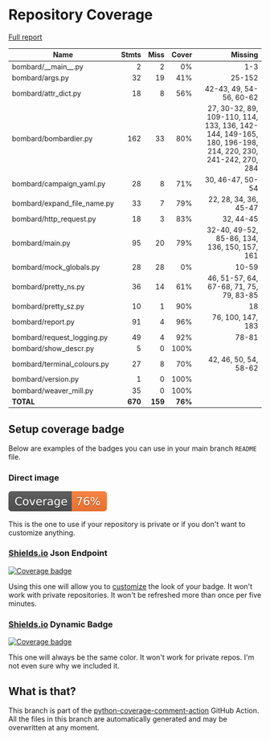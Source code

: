 # Repository Coverage

[Full report](https://htmlpreview.github.io/?https://github.com/andgineer/bombard/blob/python-coverage-comment-action-data/htmlcov/index.html)

| Name                          |    Stmts |     Miss |   Cover |   Missing |
|------------------------------ | -------: | -------: | ------: | --------: |
| bombard/\_\_main\_\_.py       |        2 |        2 |      0% |       1-3 |
| bombard/args.py               |       32 |       19 |     41% |    25-152 |
| bombard/attr\_dict.py         |       18 |        8 |     56% |42-43, 49, 54-56, 60-62 |
| bombard/bombardier.py         |      162 |       33 |     80% |27, 30-32, 89, 109-110, 114, 133, 136, 142-144, 149-165, 180, 196-198, 214, 220, 230, 241-242, 270, 284 |
| bombard/campaign\_yaml.py     |       28 |        8 |     71% |30, 46-47, 50-54 |
| bombard/expand\_file\_name.py |       33 |        7 |     79% |22, 28, 34, 36, 45-47 |
| bombard/http\_request.py      |       18 |        3 |     83% | 32, 44-45 |
| bombard/main.py               |       95 |       20 |     79% |32-40, 49-52, 85-86, 134, 136, 150, 157, 161 |
| bombard/mock\_globals.py      |       28 |       28 |      0% |     10-59 |
| bombard/pretty\_ns.py         |       36 |       14 |     61% |46, 51-57, 64, 67-68, 71, 75, 79, 83-85 |
| bombard/pretty\_sz.py         |       10 |        1 |     90% |        18 |
| bombard/report.py             |       91 |        4 |     96% |76, 100, 147, 183 |
| bombard/request\_logging.py   |       49 |        4 |     92% |     78-81 |
| bombard/show\_descr.py        |        5 |        0 |    100% |           |
| bombard/terminal\_colours.py  |       27 |        8 |     70% |42, 46, 50, 54, 58-62 |
| bombard/version.py            |        1 |        0 |    100% |           |
| bombard/weaver\_mill.py       |       35 |        0 |    100% |           |
|                     **TOTAL** |  **670** |  **159** | **76%** |           |


## Setup coverage badge

Below are examples of the badges you can use in your main branch `README` file.

### Direct image

[![Coverage badge](https://raw.githubusercontent.com/andgineer/bombard/python-coverage-comment-action-data/badge.svg)](https://htmlpreview.github.io/?https://github.com/andgineer/bombard/blob/python-coverage-comment-action-data/htmlcov/index.html)

This is the one to use if your repository is private or if you don't want to customize anything.

### [Shields.io](https://shields.io) Json Endpoint

[![Coverage badge](https://img.shields.io/endpoint?url=https://raw.githubusercontent.com/andgineer/bombard/python-coverage-comment-action-data/endpoint.json)](https://htmlpreview.github.io/?https://github.com/andgineer/bombard/blob/python-coverage-comment-action-data/htmlcov/index.html)

Using this one will allow you to [customize](https://shields.io/endpoint) the look of your badge.
It won't work with private repositories. It won't be refreshed more than once per five minutes.

### [Shields.io](https://shields.io) Dynamic Badge

[![Coverage badge](https://img.shields.io/badge/dynamic/json?color=brightgreen&label=coverage&query=%24.message&url=https%3A%2F%2Fraw.githubusercontent.com%2Fandgineer%2Fbombard%2Fpython-coverage-comment-action-data%2Fendpoint.json)](https://htmlpreview.github.io/?https://github.com/andgineer/bombard/blob/python-coverage-comment-action-data/htmlcov/index.html)

This one will always be the same color. It won't work for private repos. I'm not even sure why we included it.

## What is that?

This branch is part of the
[python-coverage-comment-action](https://github.com/marketplace/actions/python-coverage-comment)
GitHub Action. All the files in this branch are automatically generated and may be
overwritten at any moment.